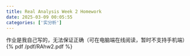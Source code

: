 ```yaml
---
title: Real Analysis Week 2 Homework
date: 2025-03-09 00:05:55
categories: ['实分析']
---
```

作业是我自己写的，无法保证正确（可在电脑端在线阅读，暂时不支持手机端）
{% pdf /pdf/RAhw2.pdf %}